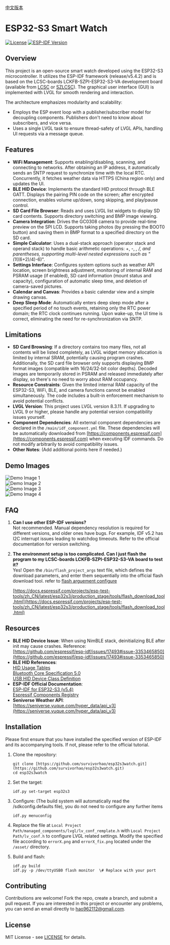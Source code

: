 [中文版本](README_CN.md)

# ESP32-S3 Smart Watch

[![License](https://img.shields.io/badge/license-MIT-blue.svg)](LICENSE)
[![ESP-IDF Version](https://img.shields.io/badge/ESP--IDF-release%2Fv5.4.2-green.svg)](https://github.com/espressif/esp-idf)

## Overview

This project is an open-source smart watch developed using the ESP32-S3 microcontroller. It utilizes the ESP-IDF framework (release/v5.4.2) and is based on the LCSC-boards LCKFB-SZPI-ESP32-S3-VA development board (available from [LCSC](https://www.lcsc.com/) or [SZLCSC](https://www.szlcsc.com/)). The graphical user interface (GUI) is implemented with LVGL for smooth rendering and interaction.

The architecture emphasizes modularity and scalability:
- Employs the ESP event loop with a publisher/subscriber model for decoupling components. Publishers don't need to know about subscribers, and vice versa.
- Uses a single LVGL task to ensure thread-safety of LVGL APIs, handling UI requests via a message queue.

## Features

- **WiFi Management**: Supports enabling/disabling, scanning, and connecting to networks. After obtaining an IP address, it automatically sends an SNTP request to synchronize time with the local RTC. Concurrently, it fetches weather data via HTTPS (China region only) and updates the UI.
- **BLE HID Device**: Implements the standard HID protocol through BLE GATT. Displays the pairing PIN code on the screen; after encrypted connection, enables volume up/down, song skipping, and play/pause control.
- **SD Card File Browser**: Reads and uses LVGL list widgets to display SD card contents. Supports directory switching and BMP image viewing.
- **Camera Integration**: Drives the GC0308 camera to provide real-time preview on the SPI LCD. Supports taking photos (by pressing the BOOT0 button) and saving them in BMP format to a specified directory on the SD card.
- **Simple Calculator**: Uses a dual-stack approach (operator stack and operand stack) to handle basic arithmetic operations: +, -, *, /, and parentheses, supporting multi-level nested expressions such as "(1*((6+2)/4)-6)".
- **Settings Interface**: Configures system options such as weather API location, screen brightness adjustment, monitoring of internal RAM and PSRAM usage (if enabled), SD card information (mount status and capacity), configuration of automatic sleep time, and deletion of camera-saved pictures.
- **Calendar and Canvas**: Provides a basic calendar view and a simple drawing canvas.
- **Deep Sleep Mode**: Automatically enters deep sleep mode after a specified period of no touch events, retaining only the RTC power domain; the RTC clock continues running. Upon wake-up, the UI time is correct, eliminating the need for re-synchronization via SNTP.

## Limitations

- **SD Card Browsing**: If a directory contains too many files, not all contents will be listed completely, as LVGL widget memory allocation is limited by internal SRAM, potentially causing program crashes. Additionally, the SD card file browser only supports displaying BMP format images (compatible with 16/24/32-bit color depths). Decoded images are temporarily stored in PSRAM and released immediately after display, so there's no need to worry about RAM occupancy.
- **Resource Constraints**: Given the limited internal RAM capacity of the ESP32-S3, WiFi, BLE, and camera functions cannot be enabled simultaneously. The code includes a built-in enforcement mechanism to avoid potential conflicts.
- **LVGL Version**: This project uses LVGL version 8.3.11. If upgrading to LVGL 9 or higher, please handle any potential version compatibility issues yourself.
- **Component Dependencies**: All external component dependencies are declared in the `/main/idf_component.yml` file. These dependencies will be automatically downloaded from [https://components.espressif.com](https://components.espressif.com) when executing IDF commands. Do not modify arbitrarily to avoid compatibility issues.
- **Other Notes**: (Add additional points here if needed.)

## Demo Images

![Demo Image 1](asset/demo1.jpg)  
![Demo Image 2](asset/demo2.jpg)  
![Demo Image 3](asset/demo3.jpg)  
![Demo Image 4](asset/demo4.jpg)

## FAQ

1. **Can I use other ESP-IDF versions?**  
   Not recommended. Manual dependency resolution is required for different versions, and older ones have bugs. For example, IDF v5.2 has I2C interrupt issues leading to watchdog timeouts. Refer to the official documentation for version switching.

2. **The environment setup is too complicated. Can I just flash the program to my LCSC-boards LCKFB-SZPI-ESP32-S3-VA board to test it?**  
   Yes! Open the `/bin/flash_project_args` text file, which defines the download parameters, and enter them sequentially into the official flash download tool. refer to [flash arguement configure](asset/flash_download.png)
   
   [https://docs.espressif.com/projects/esp-test-tools/zh_CN/latest/esp32s3/production_stage/tools/flash_download_tool.html](https://docs.espressif.com/projects/esp-test-tools/zh_CN/latest/esp32s3/production_stage/tools/flash_download_tool.html)

## Resources

- **BLE HID Device Issue**: When using NimBLE stack, deinitializing BLE after init may cause crashes. Reference:  
  [https://github.com/espressif/esp-idf/issues/17493#issue-3353465850](https://github.com/espressif/esp-idf/issues/17493#issue-3353465850)
- **BLE HID References**:  
  [HID Usage Tables](https://usb.org/document-library/hid-usage-tables-16)  
  [Bluetooth Core Specification 5.0](https://www.bluetooth.com/specifications/specs/core-specification-5-0/)  
  [USB HID Device Class Definition](https://www.usb.org/document-library/device-class-definition-hid-111)
- **ESP-IDF Official Documentation**:  
  [ESP-IDF for ESP32-S3 (v5.4)](https://docs.espressif.com/projects/esp-idf/zh_CN/release-v5.4/esp32s3/index.html)  
  [Espressif Components Registry](https://components.espressif.com/)
- **Seniverse Weather API**:  
  [https://seniverse.yuque.com/hyper_data/api_v3](https://seniverse.yuque.com/hyper_data/api_v3)


## Installation

Please first ensure that you have installed the specified version of ESP-IDF and its accompanying tools. If not, please refer to the official tutorial.

1. Clone the repository:
   ```
   git clone [https://github.com/survivorhao/esp32s3watch.git](https://github.com/survivorhao/esp32s3watch.git)
   cd esp32s3watch
   ```

2. Set the target:
   ```
   idf.py set-target esp32s3
   ```

3. Configure: (The build system will automatically read the /sdkconfig.defaults file), you do not need to configure any further items
   ```
   idf.py menuconfig

   ```

4. Replace the file at `Local Project Path/managed_components/lvgl/lv_conf_remplate.h` with `Local Project Path/lv_conf.h` to configure LVGL related settings.
Modify the specified file according to `errorX.png` and `errorX_fix.png` located under the `/asset/` directory.

5. Build and flash:
   ```
   idf.py build
   idf.py -p /dev/ttyUSB0 flash monitor  \# Replace with your port
   ```

## Contributing

Contributions are welcome! Fork the repo, create a branch, and submit a pull request.
If you are interested in this project or encounter any problems, you can send an email directly to hao962112@gmail.com.
## License

MIT License - see [LICENSE](LICENSE) for details.
